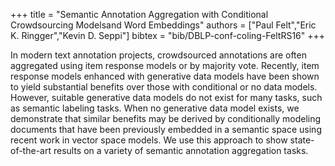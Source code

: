 +++
title =  "Semantic Annotation Aggregation with Conditional Crowdsourcing Modelsand Word Embeddings"
authors = ["Paul Felt","Eric K. Ringger","Kevin D. Seppi"]
bibtex = "bib/DBLP-conf-coling-FeltRS16"
+++

In modern text annotation projects, crowdsourced annotations are often aggregated using item
response models or by majority vote. Recently, item response models enhanced with generative
data models have been shown to yield substantial benefits over those with conditional or
no data models. However, suitable generative data models do not exist for many tasks, such as
semantic labeling tasks. When no generative data model exists, we demonstrate that similar benefits
may be derived by conditionally modeling documents that have been previously embedded
in a semantic space using recent work in vector space models. We use this approach to show
state-of-the-art results on a variety of semantic annotation aggregation tasks.
